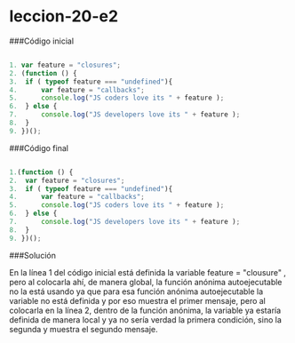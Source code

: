 # leccion-20-e2

###Código inicial

``` javascript

1. var feature = "closures";
2. (function () {
3.	if ( typeof feature === "undefined"){         
4.		var feature = "callbacks";         
5.		console.log("JS coders love its " + feature );     
6.	} else {       
7.		console.log("JS developers love its " + feature );     
8.	}
9. })();
```

###Código final

``` javascript

1.(function () {
2.	var feature = "closures";
3.	if ( typeof feature === "undefined"){         
4.		var feature = "callbacks";         
5.		console.log("JS coders love its " + feature );     
6.	} else {       
7.		console.log("JS developers love its " + feature );     
8.	}
9. })();
```
###Solución

En la línea 1 del código inicial está definida la variable feature = "clousure" , pero al colocarla ahí, de manera global, la función anónima autoejecutable no la está usando ya que para esa función anónima autoejecutable la variable no está definida y por eso muestra el primer mensaje, pero al colocarla en la línea 2, dentro de la función anónima, la variable ya estaría definida de manera local y ya no sería verdad la primera condición, sino la segunda y muestra el segundo mensaje.
